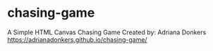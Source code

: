 # chasing-game
A Simple HTML Canvas Chasing Game Created by: Adriana Donkers https://adrianadonkers.github.io/chasing-game/
